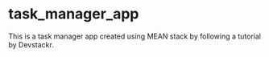 # task_manager_app
This is a task manager app created using MEAN stack by following a tutorial by Devstackr. 
